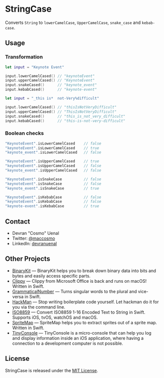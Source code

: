 # StringCase

Converts `String` to `lowerCamelCase`, `UpperCamelCase`, `snake_case` and `kebab-case`.

## Usage

### Transformation

```swift
let input = "Keynote Event"

input.lowerCamelCased() // "keynoteEvent"
input.upperCamelCased() // "KeynoteEvent"
input.snakeCased()      // "keynote_event"
input.kebabCased()      // "keynote-event"
```

```swift
let input = "_this is*  not-Very%difficult"

input.lowerCamelCased() // "thisIsNotVeryDifficult"
input.upperCamelCased() // "ThisIsNotVeryDifficult"
input.snakeCased()      // "this_is_not_very_difficult"
input.kebabCased()      // "this-is-not-very-difficult"
```

### Boolean checks

```swift
"KeynoteEvent".isLowerCamelCased    // false
"keynoteEvent".isLowerCamelCased    // true
"keynote_event".isLowerCamelCased   // false
```

```swift
"KeynoteEvent".isUpperCamelCased    // true
"keynoteEvent".isUpperCamelCased    // false
"keynote_event".isUpperCamelCased   // false
```

```swift
"KeynoteEvent".isSnakeCase          // false
"keynoteEvent".isSnakeCase          // false
"keynote_event".isSnakeCase         // true
```

```swift
"KeynoteEvent".isKebabCase          // false
"keynoteEvent".isKebabCase          // false
"keynote-event".isKebabCase         // true
```

## Contact

* Devran "Cosmo" Uenal
* Twitter: [@maccosmo](http://twitter.com/maccosmo)
* LinkedIn: [devranuenal](https://www.linkedin.com/in/devranuenal)

## Other Projects

* [BinaryKit](https://github.com/Cosmo/BinaryKit) — BinaryKit helps you to break down binary data into bits and bytes and easily access specific parts.
* [Clippy](https://github.com/Cosmo/Clippy) — Clippy from Microsoft Office is back and runs on macOS! Written in Swift.
* [GrammaticalNumber](https://github.com/Cosmo/GrammaticalNumber) — Turns singular words to the plural and vice-versa in Swift.
* [HackMan](https://github.com/Cosmo/HackMan) — Stop writing boilerplate code yourself. Let hackman do it for you via the command line.
* [ISO8859](https://github.com/Cosmo/ISO8859) — Convert ISO8859 1-16 Encoded Text to String in Swift. Supports iOS, tvOS, watchOS and macOS.
* [SpriteMap](https://github.com/Cosmo/SpriteMap) — SpriteMap helps you to extract sprites out of a sprite map. Written in Swift.
* [TinyConsole](https://github.com/Cosmo/TinyConsole) — TinyConsole is a micro-console that can help you log and display information inside an iOS application, where having a connection to a development computer is not possible.


## License

StringCase is released under the [MIT License](http://www.opensource.org/licenses/MIT).
